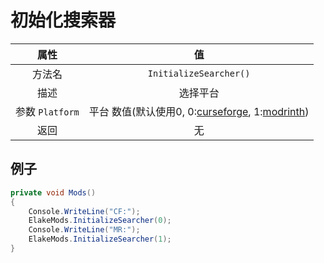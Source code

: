 # 初始化搜索器

|      属性       |                                                  值                                                   |
| :-------------: | :---------------------------------------------------------------------------------------------------: |
|     方法名      |                                        `InitializeSearcher()`                                         |
|      描述       |                                               选择平台                                                |
| 参数 `Platform` | 平台 数值(默认使用0, 0:[curseforge](//www.curseforge.com/minecraft), 1:[modrinth](//modrinth.com/mods)) |
|      返回       |                                                  无                                                   |

## 例子

```C# [代码示例]
private void Mods()
{
    Console.WriteLine("CF:");
    ElakeMods.InitializeSearcher(0);
    Console.WriteLine("MR:");
    ElakeMods.InitializeSearcher(1);
}
```
